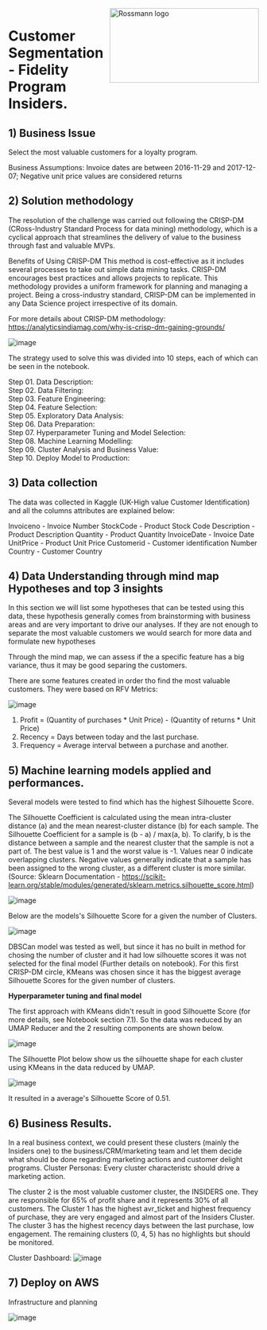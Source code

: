 <img src=https://user-images.githubusercontent.com/73034020/201500075-24c94d3c-8979-4453-b9e8-e6f71ea1fc40.png alt="Rossmann logo" title="Rossmann" align="right" height="150" width="300" class="center"/>

# Customer Segmentation - Fidelity Program Insiders.


## 1) Business Issue
Select the most valuable customers for a loyalty program.

Business Assumptions:
Invoice dates are between 2016-11-29 and 2017-12-07;
Negative unit price values are considered returns

## 2) Solution methodology
The resolution of the challenge was carried out following the CRISP-DM (CRoss-Industry Standard Process for data mining) methodology, which is a cyclical approach that streamlines the delivery of value to the business through fast and valuable MVPs.

Benefits of Using CRISP-DM
This method is cost-effective as it includes several processes to take out simple data mining tasks.
CRISP-DM encourages best practices and allows projects to replicate.
This methodology provides a uniform framework for planning and managing a project.
Being a cross-industry standard, CRISP-DM can be implemented in any Data Science project irrespective of its domain.

For more details about CRISP-DM methodology: https://analyticsindiamag.com/why-is-crisp-dm-gaining-grounds/

![image](https://user-images.githubusercontent.com/73034020/180753015-7945d745-3420-4fd0-9681-6487fb066c80.png)

The strategy used to solve this was divided into 10 steps, each of which can be seen in the notebook.

Step 01. Data Description:  
Step 02. Data Filtering:  
Step 03. Feature Engineering:  
Step 04. Feature Selection:  
Step 05. Exploratory Data Analysis:  
Step 06. Data Preparation:  
Step 07. Hyperparameter Tuning and Model Selection:  
Step 08. Machine Learning Modelling:  
Step 09. Cluster Analysis and Business Value:  
Step 10. Deploy Model to Production:  

## 3) Data collection
The data was collected in Kaggle (UK-High value Customer Identification) and all the columns attributes are explained below:

Invoiceno - Invoice Number
StockCode - Product Stock Code
Description - Product Description
Quantity - Product Quantity
InvoiceDate - Invoice Date
UnitPrice - Product Unit Price
Customerid - Customer identification Number
Country - Customer Country


## 4) Data Understanding through mind map Hypotheses and **top 3 insights**
In this section we will list some hypotheses that can be tested using this data, these hypothesis generally comes from brainstorming 
with business areas and are very important to drive our analyses.
If they are not enough to separate the most valuable customers we would search for more data and formulate new hypotheses

Through the mind map, we can assess if the a specific feature has a big variance, thus it may be good separing the customers.

There are some features created in order tho find the most valuable customers. They were based on RFV Metrics:

![image](https://user-images.githubusercontent.com/73034020/201492747-560ab488-a9b3-4154-a8e8-3d87cfa04c66.png)


1. Profit = (Quantity of purchases * Unit Price) - (Quantity of returns * Unit Price)
2. Recency = Days between today and the last purchase.
3. Frequency = Average interval between a purchase and another.


## 5) Machine learning models applied and performances.

Several models were tested to find which has the highest Silhouette Score.

The Silhouette Coefficient is calculated using the mean intra-cluster distance (a) and the mean nearest-cluster distance (b) for each sample. The Silhouette Coefficient for a sample is (b - a) / max(a, b). To clarify, b is the distance between a sample and the nearest cluster that the sample is not a part of. 
The best value is 1 and the worst value is -1. Values near 0 indicate overlapping clusters. Negative values generally indicate that a sample has been assigned to the wrong cluster, as a different cluster is more similar. (Source: Sklearn Documentation - https://scikit-learn.org/stable/modules/generated/sklearn.metrics.silhouette_score.html)

![image](https://user-images.githubusercontent.com/73034020/201493041-98bde2d8-f7a4-4366-8d75-6a6d0af48541.png)


Below are the models's Silhouette Score for a given the number of Clusters.

![image](https://user-images.githubusercontent.com/73034020/201500353-6c4d9449-bb36-4f1f-8812-107e59062997.png)

DBSCan model was tested as well, but since it has no built in method for chosing the number of cluster and it had low silhouette scores it was not selected for the final model (Further details on notebook).
For this first CRISP-DM circle, KMeans was chosen since it has the biggest average Silhouette Scores for the given number of clusters.



**Hyperparameter tuning and final model**

The first approach with KMeans didn't result in good Silhouette Score (for more details, see Notebook section 7.1). So the data was reduced by an UMAP Reducer and the 2 resulting components are shown below.

![image](https://user-images.githubusercontent.com/73034020/203521938-872ee227-426f-4314-8d44-08c8178458ec.png)

The Silhouette Plot below show us the silhouette shape for each cluster using KMeans in the data reduced by UMAP.

![image](https://user-images.githubusercontent.com/73034020/203522270-cfc982d9-9c89-4da6-8014-bcd38052ee4a.png)

It resulted in a average's Silhouette Score of 0.51.

## 6) Business Results.

In a real business context, we could present these clusters (mainly the Insiders one) to the business/CRM/marketing team and let them decide what should be done regarding marketing actions and customer delight programs.
Cluster Personas: Every cluster characteristc should drive a marketing action.

The cluster 2 is the most valuable customer cluster, the INSIDERS one. They are responsible for 65% of profit share and it represents 30% of all customers.
The Cluster 1 has the highest avr_ticket and highest frequency of purchase, they are very engaged and almost part of the Insiders Cluster.
The cluster 3 has the highest recency days between the last purchase, low engagement.
The remaining clusters (0, 4, 5) has no highlights but should be monitored.

Cluster Dashboard:
![image](https://user-images.githubusercontent.com/73034020/203866250-57c61fd1-6746-4fb7-ac20-f0e12d392aea.png)


## 7) Deploy on AWS
Infrastructure and planning

![image](https://github.com/ViniciusKos/insiders_clustering/assets/73034020/929a53f0-97b7-4dca-b272-0fe9ddde0765)





